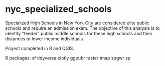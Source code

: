 # nyc_specialized_schools
Specialized High Schools in New York City are considered elite public schools and require an admission exam. The objective of this analysis is to identify “feeder” public middle schools for these high schools and their distances to lower income individuals.

Project completed in R and QGIS.

R packages:
sf
tidyverse
plotly
ggpubr
raster
tmap
spgwr
sp 
